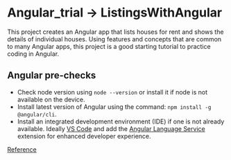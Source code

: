 # Angular_trial -> ListingsWithAngular

This project creates an Angular app that lists houses for rent and shows the details of individual houses. Using features and concepts that are common to many Angular apps, this project is a good starting tutorial to practice coding in Angular.

## Angular pre-checks

- Check node version using `node --version` or install it if node is not available on the device.
- Install latest version of Angular using the command: `npm install -g @angular/cli`.
- Install an integrated development environment (IDE) if one is not already available. Ideally [VS Code](https://code.visualstudio.com/) and add the [Angular Language Service](https://marketplace.visualstudio.com/items?itemName=Angular.ng-template) extension for enhanced developer experience.

[Reference](https://angular.dev/tutorials/first-app)
